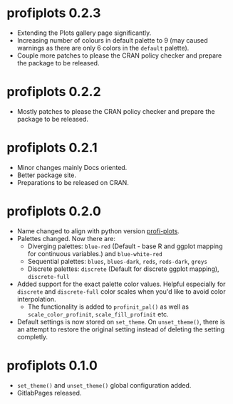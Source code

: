 # profiplots 0.2.3

* Extending the Plots gallery page significantly.
* Increasing number of colours in default palette to 9 (may caused warnings as there are only 6 colors in the `default` palette).
* Couple more patches to please the CRAN policy checker and prepare the package to be released.


# profiplots 0.2.2

* Mostly patches to please the CRAN policy checker and prepare the package to be released.

# profiplots 0.2.1

* Minor changes mainly Docs oriented.
* Better package site.
* Preparations to be released on CRAN.


# profiplots 0.2.0

* Name changed to align with python version [profi-plots](https://datascience.profinitservices.cz/sablony/profiplots-r/).
* Palettes changed. Now there are:
  * Diverging palettes: `blue-red` (Default - base R and ggplot mapping for continuous variables.) and `blue-white-red`
  * Sequential palettes: `blues`, `blues-dark`, `reds`, `reds-dark`, `greys`
  * Discrete palettes: `discrete` (Default for discrete ggplot mapping), `discrete-full`
* Added support for the exact palette color values. Helpful especially for `discrete` and `discrete-full` color scales when you'd like to avoid color interpolation.
  * The functionality is added to `profinit_pal()` as well as `scale_color_profinit`, `scale_fill_profinit` etc.
* Default settings is now stored on `set_theme`. On `unset_theme()`, there is an attempt to restore the original setting instead of deleting the setting completly.


# profiplots 0.1.0

* `set_theme()` and `unset_theme()` global configuration added.
* GitlabPages released.
